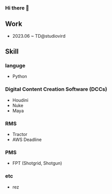 ### Hi there 👋

<!--
**veinfx/veinfx** is a ✨ _special_ ✨ repository because its `README.md` (this file) appears on your GitHub profile.

Here are some ideas to get you started:

- 🔭 I’m currently working on ...
- 🌱 I’m currently learning ...
- 👯 I’m looking to collaborate on ...
- 🤔 I’m looking for help with ...
- 💬 Ask me about ...
- 📫 How to reach me: ...
- 😄 Pronouns: ...
- ⚡ Fun fact: ...
-->
  
## Work

- 2023.06 ~ TD@studiovird


## Skill
### languge
-  Python

### Digital Content Creation Software (DCCs)
-  Houdini
-  Nuke
-  Maya
  
### RMS
-  Tractor
-  AWS Deadline

### PMS
-  FPT (Shotgrid, Shotgun)

### etc
-  rez


<!--
**TD Intern**
- VFX  studio
- Republic of Korea
- Mar 2023 – Jun 2023

### Education

**Netflix TD**
- Rapa
- Republic of Korea
- Mar 2017 – Mar 2023
-->
